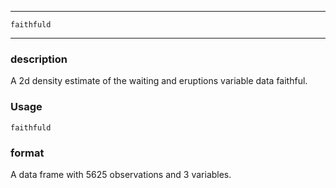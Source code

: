 ***********

`faithfuld`

************

### description

A 2d density estimate of the waiting and eruptions variable data faithful.

### Usage

`faithfuld`

### format

A data frame with 5625 observations and 3 variables.
